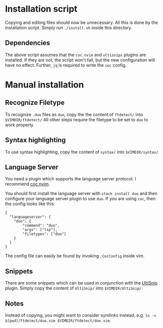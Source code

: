 
# Installation script
Copying and editing files should now be unnecessary.
All this is done by the installation script.
Simply run `./install.sh` inside this directory.

## Dependencies
The above script assumes that the `coc.nvim` and `ultisnips` plugins are installed.
If they are not, the script won't fail, but the new configuration will have no effect.
Further, `jq` is required to write the `coc` config.

# Manual installation

## Recognize Filetype

To recognize `.duo` files as `duo`, copy the the content of `ftdetect/` into `$VIMDIR/ftdetect/`
All other steps require the filetype to be set to `duo` to work properly.

## Syntax highlighting

To use syntax highlighting, copy the content of `syntax/` into `$VIMDIR/syntax/`

## Language Server

You need a plugin which supports the language server protocol.
I recommend [coc.nvim](https://github.com/neoclide/coc.nvim).

You should first install the language server with `stack install duo` and then configure your language server plugin to use `duo`.
If you are using `coc`, then the config looks like this:
```
{
  "languageserver": {
    "duo": {
        "command": "duo",
        "args": ["lsp"],
        "filetypes": ["duo"]
    }
  }
}
```
The config file can easily be found by invoking `:CocConfig` inside vim.

## Snippets

There are some snippets which can be used in conjunction with the [UltiSnip](https://github.com/SirVer/ultisnips) plugin.
Simply copy the content of `UltiSnip/` into `$VIMDIR/UltiSnip/`.

## Notes

Instead of copying, you might want to consider symlinks instead, e.g. `ln -s $(pwd)/ftdetect/duo.vim $VIMDIR/ftdetect/duo.vim`.
